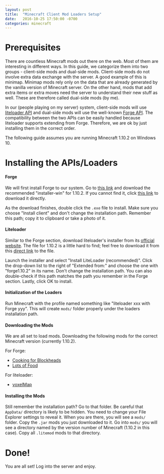 ```yaml
---
layout: post
title:  "Minecraft Client Mod Loaders Setup"
date:   2016-10-25 17:50:00 -0700
categories: minecraft
---
```

Prerequisites
=============

There are countless Minecraft mods out there on the web. Most of them are interesting in different ways. In this guide, we categorize them into two groups - client-side mods and dual-side mods. Client-side mods do not involve extra data exchange with the server. A good example of this is minimap. Minimap mods rely only on the data that are already generated by the vanilla version of Minecraft server. On the other hand, mods that add extra items or extra moves need the server to understand their new stuff as well. These are therefore called dual-side mods (by me).

In our (people playing on my server) system, client-side mods will use [liteloader API][liteloader] and dual-side mods will use the well-known [Forge API][forge]. The compatibility between the two APIs can be easily handled because liteloader supports extending from Forge. Therefore, we are ok by just installing them in the correct order.

The following guide assumes you are running Minecraft 1.10.2 on Windows 10.

Installing the APIs/Loaders
===========================

#### Forge
We will first install Forge to our system. Go to [this link][forge] and download the recommended "installer-win" for 1.10.2. If you cannot find it, click [this link][forge-1.10.2-12.18.2.2114-installer-win.exe] to download it directly.

As the download finishes, double click the `.exe` file to install. Make sure you choose "Install client" and don't change the installation path. Remember this path; copy it to clipboard or take a photo of it.

#### Liteloader
Similar to the Forge section, download liteloader's installer from its [official website][liteloader]. The file for 1.10.2 is a little hard to find; feel free to download it from this [direct link][liteloader-installer-1.10.2-00-SNAPSHOT.exe] to the file.

Launch the installer and select "Install LiteLoader (recommended)". Click the drop-down list to the right of "Extended from:" and choose the one with "forge1.10.2" in its name. Don't change the installation path. You can also double-check if this path matches the path you remember in the Forge section. Lastly, click OK to install.

#### Initialization of the Loaders
Run Minecraft with the profile named something like "liteloader xxx with Forge yyy". This will create `mods/` folder properly under the loaders installation path.

#### Downloading the Mods
We are all set to load mods. Downloadng the following mods for the correct Minecraft version (currently 1.10.2).

For Forge:

- [Cooking for Blockheads][CookingForBlockheads_1.10.2-4.2.16.jar]
- [Lots of Food][Lots of Food-1.12.0.jar]

For liteloader:

- [voxelMap][mod_voxelMap_1.6.15_for_1.10.2.litemod]

#### Installing the Mods
Still remember the installation path? Go to that folder. Be careful that `AppData/` directory is likely to be hidden. You need to change your File Explorer settings to reveal it. When you are there, you will see a `mods/` folder. Copy the `.jar` mods you just downloaded to it. Go into `mods/` you will see a directory named by the version number of Minecraft (1.10.2 in this case). Copy all `.litemod` mods to that directory.

Done!
=====
You are all set! Log into the server and enjoy.

[liteloader]: http://www.liteloader.com
[forge]: https://files.minecraftforge.net
[forge-1.10.2-12.18.2.2114-installer-win.exe]: http://files.minecraftforge.net/maven/net/minecraftforge/forge/1.10.2-12.18.2.2114/forge-1.10.2-12.18.2.2114-installer-win.exe
[liteloader-installer-1.10.2-00-SNAPSHOT.exe]: http://jenkins.liteloader.com/job/LiteLoaderInstaller%201.10.2/lastSuccessfulBuild/artifact/build/libs/liteloader-installer-1.10.2-00-SNAPSHOT.exe
[CookingForBlockheads_1.10.2-4.2.16.jar]: https://addons-origin.cursecdn.com/files/2334/660/CookingForBlockheads_1.10.2-4.2.16.jar
[Lots of Food-1.12.0.jar]: https://addons-origin.cursecdn.com/files/2324/93/Lots%20of%20Food-1.12.0.jar
[mod_voxelMap_1.6.15_for_1.10.2.litemod]: https://addons-origin.cursecdn.com/files/2311/763/mod_voxelMap_1.6.15_for_1.10.2.litemod